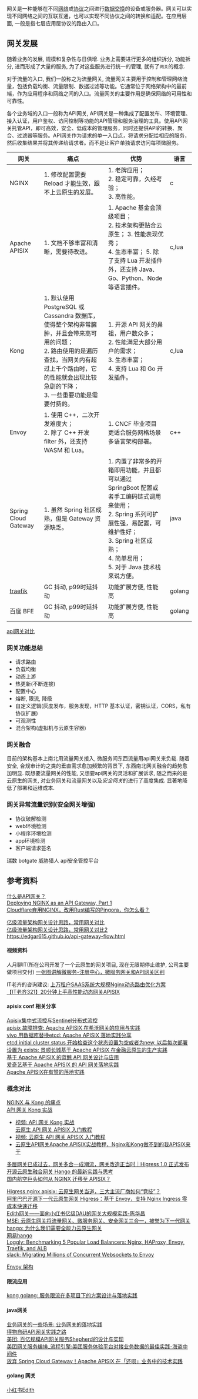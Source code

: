 
网关是一种能够在不同[网络](https://zh.wikipedia.org/wiki/%E7%BD%91%E7%BB%9C%E4%BC%A0%E8%BE%93%E5%8D%8F%E8%AE%AE "网络传输协议")或[协议](https://zh.wikipedia.org/wiki/%E5%8D%8F%E8%AE%AE%E6%A0%88 "协议栈")之间进行[数据交换](https://zh.wikipedia.org/wiki/%E6%95%B0%E6%8D%AE%E4%BA%A4%E6%8D%A2 "数据交换")的设备或服务器。网关可以实现不同网络之间的互联互通，也可以实现不同协议之间的转换和适配。在应用层面, 一般是指七层应用层协议的路由入口。

## 网关发展

随着业务的发展, 规模和复杂性与日俱增. 业务上需要进行更多的组织拆分, 功能拆分, 进而形成了大量的服务, 为了对这些服务进行统一的管理, 就有了`网关`的概念. 

对于流量的入口, 我们一般称之为流量网关, 流量网关主要用于控制和管理网络流量，包括负载均衡、流量限制、数据过滤等功能。它通常位于网络架构中的最前端，作为应用程序和网络之间的入口。流量网关的主要作用是确保网络的可用性和可靠性。

各个业务域的入口一般称为API网关, API网关是一种集成了配置发布、环境管理、接入认证，用户鉴权、访问控制等功能的API管理和服务治理的工具。使用API网关托管API，即可高效，安全、低成本的管理服务，同时还提供API的转换、聚合、过滤器等服务。API网关作为请求的单一入口点，将请求分配给相应的服务，然后收集结果并将其传递给请求者。而不是让客户单独请求访问每项微服务。


| 网关                                            | 痛点                                                                                                                                 | 优势                                                                                                                                                 | 语言     |
| --------------------------------------------- | ---------------------------------------------------------------------------------------------------------------------------------- | -------------------------------------------------------------------------------------------------------------------------------------------------- | ------ |
| NGINX                                         | 1. 修改配置需要 Reload 才能生效，跟不上云原生的发展。                                                                                                   | 1. 老牌应用；  <br>2. 稳定可靠，久经考验；  <br>3. 高性能。                                                                                                           | c      |
| Apache APISIX                                 | 1. 文档不够丰富和清晰，需要待改进。                                                                                                                | 1. Apache 基金会顶级项目；  <br>2. 技术架构更贴合云原生； 3. 性能表现优秀；  <br>4. 生态丰富； 5. 除了支持 Lua 开发插件外，还支持 Java、Go、Python、Node 等语言插件。                                   | c,lua  |
| Kong                                          | 1. 默认使用 PostgreSQL 或 Cassandra 数据库，使得整个架构非常臃肿，并且会带来高可用的问题；  <br>2. 路由使用的是遍历查找，当网关内有超过上千个路由时，它的性能就会出现比较急剧的下降；  <br>3. 一些重要功能是需要付费的。 | 1. 开源 API 网关的鼻祖，用户数众多；  <br>2. 性能满足大部分用户的需求；  <br>3. 生态丰富；  <br>4. 支持 Lua 和 Go 开发插件。                                                               | c,lua  |
| Envoy                                         | 1. 使用 C++，二次开发难度大；  <br>2. 除了 C++ 开发 filter 外，还支持 WASM 和 Lua。                                                                      | 1. CNCF 毕业项目 更适合服务网格场景多语言架构部署。                                                                                                                     | c++    |
| Spring Cloud Gateway                          | 1. 虽然 Spring 社区成熟，但是 Gateway 资源缺乏。                                                                                                 | 1. 内置了非常多的开箱即用功能，并且都可以通过 SpringBoot 配置或者手工编码链式调用来使用；  <br>2. Spring 系列可扩展性强，易配置，可维护性好；  <br>3. Spring 社区成熟；  <br>4. 简单易用；  <br>5. 对于 Java 技术栈来说方便。 | java   |
| [traefik](https://github.com/traefik/traefik) | GC 抖动, p99时延抖动                                                                                                                     | 功能扩展方便, 性能高                                                                                                                                        | golang |
| 百度 BFE                                        | GC 抖动, p99时延抖动                                                                                                                     | 功能扩展方便, 性能高                                                                                                                                        | golang |
[api网关对比](https://apisix.apache.org/zh/blog/2023/03/08/why-do-microservices-need-an-api-gateway/#%E4%B8%BB%E6%B5%81%E7%BD%91%E5%85%B3%E9%80%89%E6%8B%A9)



### 网关功能总结

- 请求路由
- 负载均衡
- 动态上游
- 热更新(不断连接)
- 配置中心
- 熔断, 限流, 降级
- 自定义逻辑(灰度发布，服务发现，HTTP 基本认证，密钥认证，CORS，私有协议扩展)
- 可观测性
- 混合架构(虚拟机与云原生容器)


### 网关融合

目前的架构基本上南北用流量网关接入, 微服务间东西流量用api网关来负载. 随着安全, 合规审计的之类的垂直需求愈加频繁的背景下, 东西南北网关融合的趋势愈加明显. 既想要流量网关的性能, 又想要api网关的灵活和扩展诉求, 随之而来的是云原生的网关, 对业务网关和流量网关以及*安全网关*的进行了高度集成. 显著地降低了部署和运维成本.



### 网关异常流量识别(安全网关增强)

- 协议破解检测
- web环境检测
- 小程序环境检测
- app环境检测
- 客户端请求签名


瑞数          botgate
威胁猎人   api安全管控平台



## 参考资料

[什么是API网关？](https://info.support.huawei.com/info-finder/encyclopedia/zh/API%E7%BD%91%E5%85%B3.html)  
[Deploying NGINX as an API Gateway, Part 1](https://www.nginx.com/blog/deploying-nginx-plus-as-an-api-gateway-part-1/)  
[Cloudflare弃用NGINX，改用Rust编写的Pingora，你怎么看？](https://www.zhihu.com/question/554595029)  

[亿级流量架构网关设计思路，常用网关对比](https://developer.aliyun.com/article/1036808?spm=a2c6h.14164896.0.0.49bd47c54bushS&scm=20140722.S_community@@%E6%96%87%E7%AB%A0@@1036808._.ID_1036808-RL_%E4%BA%BF%E7%BA%A7%E6%B5%81%E9%87%8F%E6%9E%B6%E6%9E%84%E7%BD%91%E5%85%B3%E8%AE%BE%E8%AE%A1%E6%80%9D%E8%B7%AF%EF%BC%8C%E5%B8%B8%E7%94%A8%E7%BD%91%E5%85%B3%E5%AF%B9%E6%AF%94-LOC_search~UND~community~UND~item-OR_ser-V_3-P0_0)  
[亿级流量架构网关设计思路，常用网关对比2](https://developer.aliyun.com/article/1036809?spm=a2c6h.14164896.0.0.49bd47c54bushS)  
https://edgar615.github.io/api-gateway-flow.html  

#### 视频资料

人月聊IT(所在公司开发了一个云原生的网关项目, 现在无限期停止维护, 公司主要做项目交付)
[一张图讲解微服务-注册中心，微服务网关和API网关区别](https://www.bilibili.com/video/BV1MP411p7fA/?spm_id_from=333.337.search-card.all.click&vd_source=8f2e8d9afb969c72b313832ed92dc193)  

IT老齐的咨询建议:
[上万租户SAAS系统大规模Nginx动态路由优化方案](https://www.bilibili.com/video/BV1Ro4y167An/?spm_id_from=333.337.search-card.all.click&vd_source=8f2e8d9afb969c72b313832ed92dc193)  
[【IT老齐321】20分钟上手高性能动态网关APISIX](https://www.bilibili.com/video/BV1RV4y1S7CU/?spm_id_from=333.337.search-card.all.click&vd_source=8f2e8d9afb969c72b313832ed92dc193)  

#### apisix conf 相关分享
[Apisix集中式流控与Sentinel分布式流控](https://www.bilibili.com/video/BV1vo4y1T7vY/?spm_id_from=333.337.search-card.all.click&vd_source=8f2e8d9afb969c72b313832ed92dc193)  
[apisix 故障排查: Apache APISIX 在希沃网关的应用与实践](https://www.bilibili.com/video/BV1sm4y1F7Nh/?spm_id_from=333.337.search-card.all.click&vd_source=8f2e8d9afb969c72b313832ed92dc193)  
[vivo 用数据库替换etcd: Apache APISIX 落地实践分享](https://www.bilibili.com/video/BV1Qe4y177sm/?spm_id_from=autoNext&vd_source=8f2e8d9afb969c72b313832ed92dc193)  
[etcd initial cluster status 开始检查这个状态设置为空或者为new, 以后每次部署设置为 exists: 景顺长城基于 Apache APISIX 在金融云原生的生产实践](https://www.bilibili.com/video/BV1mc411L7TA?t=1118.1)  
[基于 Apache APISIX 的蓝鲸 API 网关设计与应用](https://www.bilibili.com/video/BV1aT4y1q7eg/?spm_id_from=333.337.search-card.all.click&vd_source=8f2e8d9afb969c72b313832ed92dc193)  
[爱奇艺基于 Apache APISIX 的 API 网关落地实践](https://www.bilibili.com/video/BV1Qq4y1M7bK/?spm_id_from=autoNext&vd_source=8f2e8d9afb969c72b313832ed92dc193)  
[Apache APISIX在有赞的落地实践](https://www.bilibili.com/video/BV1Y64y1h7A7/?spm_id_from=333.337.search-card.all.click&vd_source=8f2e8d9afb969c72b313832ed92dc193)  

### 概念对比

[NGINX 与 Kong 的痛点](https://apisix.apache.org/zh/blog/2022/07/30/why-we-need-apache-apisix/)  
[API 网关 Kong 实战](https://xie.infoq.cn/article/10e4dab2de0bdb6f2c3c93da6)  
- [视频: API 网关 Kong 实战](https://www.bilibili.com/video/BV1jY411p7qm/?p=4&vd_source=8f2e8d9afb969c72b313832ed92dc193)  
[云原生 API 网关 APISIX 入门教程](https://mp.weixin.qq.com/s/cN5c4QgJgeXWzah9WKFrEg)   
- [视频: 云原生 API 网关 APISIX 入门教程](https://www.bilibili.com/video/BV1cM411S7TH?p=8&vd_source=8f2e8d9afb969c72b313832ed92dc193)  
- [云原生API网关Apache APISIX实战教程，Nginx和Kong做不到的我APISIX来干](https://www.bilibili.com/video/BV1c14y1N7iM/?p=3&spm_id_from=333.788.top_right_bar_window_history.content.click)  

[多层网关已成过去，网关多合一成潮流，网关改造正当时｜Higress 1.0 正式发布](https://www.infoq.cn/article/Ez2pf3Zcv0fmeSwzeF3s?utm_source=related_read_bottom&utm_medium=article)  
[开源云原生融合网关 Hango 的最新实践与思考](https://www.infoq.cn/article/49azpb4XyqxCBNI1Y4di?utm_source=related_read&utm_medium=article)  
[国内航空巨头如何从 NGINX 迁移至 APISIX？](https://www.infoq.cn/article/HVLkNv8FAjSjG2ob53XH?utm_source=related_read&utm_medium=article)  

[Higress nginx apisix: 云原生网关当道，三大主流厂商如何“竞技”？](https://www.infoq.cn/article/k3ssXQGz0pq4pHaLbdWd?utm_source=related_read_bottom&utm_medium=article)  
[阿里巴巴开源下一代云原生网关 Higress：基于 Envoy，支持 Nginx Ingress 零成本快速迁移](https://www.infoq.cn/article/eDP9ttYCRgbWETL6dT75?utm_source=related_read_bottom&utm_medium=article)  
[Edith网关——面向小红书亿级DAU的网关大规模实践-陈华昌](https://www.sgpjbg.com/baogao/153222.html)  
[MSE: 云原生网关将流量网关、微服务网关、安全网关三合一，被誉为下一代网关](https://xie.infoq.cn/article/fa0171ca2d78bb2b337024f6b?utm_source=related_read_bottom&utm_medium=article)  
[hango: 为什么我们需要全能力云原生网关](https://www.infoq.cn/article/ZltFTNz44gRHYxNIUw1B?utm_campaign=geek_search&utm_content=geek_search&utm_medium=geek_search&utm_source=geek_search&utm_term=geek_search)  
[网易hango](https://github.com/hango-io/hango-gateway)  
[Loggly: Benchmarking 5 Popular Load Balancers: Nginx, HAProxy, Envoy, Traefik, and ALB](https://www.loggly.com/blog/benchmarking-5-popular-load-balancers-nginx-haproxy-envoy-traefik-and-alb/)  
[slack: Migrating Millions of Concurrent Websockets to Envoy](https://slack.engineering/migrating-millions-of-concurrent-websockets-to-envoy/)  

[Envoy 架构](https://icloudnative.io/envoy-handbook/docs/gettingstarted/architecture/)  

#### 限流应用

[kong golang: 服务限流在多项目下的方案设计与落地实践](https://www.bilibili.com/video/BV1se41117go/?buvid=XY09E1B018DB4714D9199E7BB35EC2E15E122&from_spmid=tm.recommend.0.0&is_story_h5=false&mid=6kqihrl4D1JHmaSUPkMkZg%3D%3D&p=1&plat_id=116&share_from=ugc&share_medium=android&share_plat=android&share_session_id=6fc5dd26-d0b7-46a8-81d3-4fb4bc53c92c&share_source=COPY&share_tag=s_i&spmid=united.player-video-detail.0.0&timestamp=1705716947&unique_k=Vhn1KP0&up_id=2094867263&vd_source=5801d88e2ad7cf00f270560298a1ff4f)  


#### java网关

[业务网关的一些场景: 业务网关的落地实践](https://www.infoq.cn/article/cAcwMUNMJMQpIxGJYkcS?spm=a2c6h.12873639.article-detail.8.743412ea1fpfhp)  
[得物自研API网关实践之路](https://www.51cto.com/article/763146.html)  
[美团: 百亿规模API网关服务Shepherd的设计与实现](https://tech.meituan.com/2021/05/20/shepherd-api-gateway.html)  
[美团网关服务编排_流程引擎:美团服务体验平台对接业务数据的最佳实践-海盗中间件](https://tech.meituan.com/2018/07/26/sep-service-arrange.html)  
[放弃 Spring Cloud Gateway！Apache APISIX 在「还呗」业务中的技术实践](https://www.infoq.cn/article/9QV9xxWgTWS9UdQo7kwd?utm_source=related_read_bottom&utm_medium=article)  


#### golang 网关

[小红书Edith](https://new.qq.com/rain/a/20231222A04SM500)  